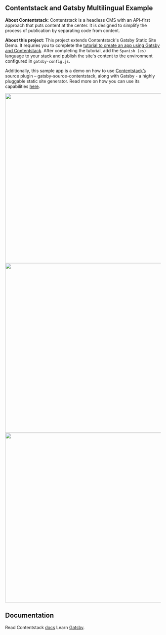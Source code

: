## Contentstack and Gatsby Multilingual Example

**About Contentstack**: Contentstack is a headless CMS with an API-first approach that puts content at the center. It is designed to simplify the process of publication by separating code from content.

**About this project**: This project extends Contentstack's Gatsby Static Site Demo. It requries you to complete the [tutorial to create an app using Gatsby and Contentstack](https://www.contentstack.com/docs/developers/sample-apps/build-a-sample-website-using-gatsby-and-contentstack). After completing the tutorial, add the `Spanish (es)` language to your stack and publish the site's content to the environment configured in `gatsby-config.js`.

Additionally, this sample app is a demo on how to use [Contentstack’s](https://www.contentstack.com/docs) source plugin – gatsby-source-contentstack, along with Gatsby - a highly pluggable static site generator. Read more on how you can use its capabilities [here](https://github.com/contentstack/gatsby-source-contentstack).

<img src='https://images.contentstack.io/v3/assets/bltf2fb14dd3176c6f6/blt641d522ab969f3f4/5b91fc5a4133515c5c1f2ae9/download' width='650' height='550'/>
<img src='https://images.contentstack.io/v3/assets/bltf2fb14dd3176c6f6/blt77db5af1bb86f092/5b91fc74884dfd197f6a3ca4/download' width='650' height='550'/>
<img src='https://images.contentstack.io/v3/assets/bltf2fb14dd3176c6f6/bltae0e68489b07b675/5b91fc8a1e3e32257c11a516/download' width='650' height='550'/>
 
## Documentation
 
Read Contentstack [docs](https://www.contentstack.com/docs)
Learn [Gatsby](https://www.gatsbyjs.org/docs/).
